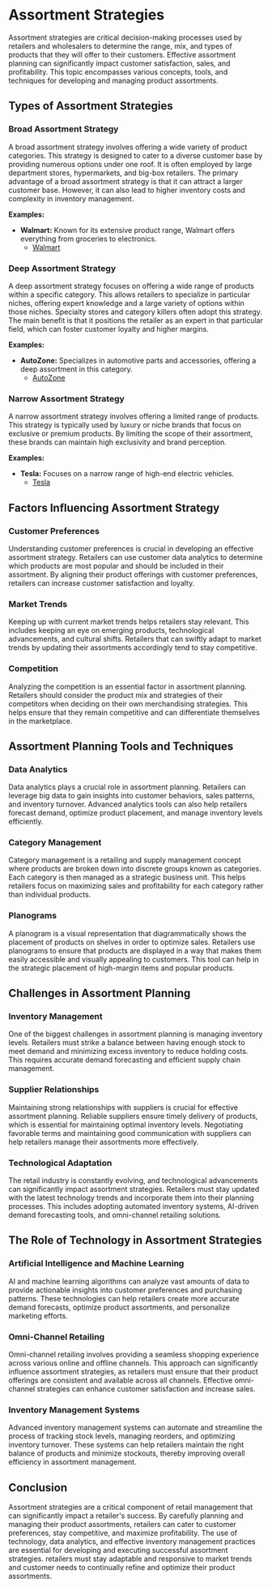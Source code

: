 # Assortment Strategies

Assortment strategies are critical decision-making processes used by retailers and wholesalers to determine the range, mix, and types of products that they will offer to their customers. Effective assortment planning can significantly impact customer satisfaction, sales, and profitability. This topic encompasses various concepts, tools, and techniques for developing and managing product assortments.

## Types of Assortment Strategies

### Broad Assortment Strategy

A broad assortment strategy involves offering a wide variety of product categories. This strategy is designed to cater to a diverse customer base by providing numerous options under one roof. It is often employed by large department stores, hypermarkets, and big-box retailers. The primary advantage of a broad assortment strategy is that it can attract a larger customer base. However, it can also lead to higher inventory costs and complexity in inventory management.

**Examples:**
- **Walmart:** Known for its extensive product range, Walmart offers everything from groceries to electronics.
  - [Walmart](https://www.walmart.com)
  
### Deep Assortment Strategy

A deep assortment strategy focuses on offering a wide range of products within a specific category. This allows retailers to specialize in particular niches, offering expert knowledge and a large variety of options within those niches. Specialty stores and category killers often adopt this strategy. The main benefit is that it positions the retailer as an expert in that particular field, which can foster customer loyalty and higher margins.

**Examples:**
- **AutoZone:** Specializes in automotive parts and accessories, offering a deep assortment in this category.
  - [AutoZone](https://www.autozone.com)

### Narrow Assortment Strategy

A narrow assortment strategy involves offering a limited range of products. This strategy is typically used by luxury or niche brands that focus on exclusive or premium products. By limiting the scope of their assortment, these brands can maintain high exclusivity and brand perception.

**Examples:**
- **Tesla:** Focuses on a narrow range of high-end electric vehicles.
  - [Tesla](https://www.tesla.com)

## Factors Influencing Assortment Strategy

### Customer Preferences

Understanding customer preferences is crucial in developing an effective assortment strategy. Retailers can use customer data analytics to determine which products are most popular and should be included in their assortment. By aligning their product offerings with customer preferences, retailers can increase customer satisfaction and loyalty.

### Market Trends

Keeping up with current market trends helps retailers stay relevant. This includes keeping an eye on emerging products, technological advancements, and cultural shifts. Retailers that can swiftly adapt to market trends by updating their assortments accordingly tend to stay competitive.

### Competition

Analyzing the competition is an essential factor in assortment planning. Retailers should consider the product mix and strategies of their competitors when deciding on their own merchandising strategies. This helps ensure that they remain competitive and can differentiate themselves in the marketplace.

## Assortment Planning Tools and Techniques

### Data Analytics

Data analytics plays a crucial role in assortment planning. Retailers can leverage big data to gain insights into customer behaviors, sales patterns, and inventory turnover. Advanced analytics tools can also help retailers forecast demand, optimize product placement, and manage inventory levels efficiently.

### Category Management

Category management is a retailing and supply management concept where products are broken down into discrete groups known as categories. Each category is then managed as a strategic business unit. This helps retailers focus on maximizing sales and profitability for each category rather than individual products.

### Planograms

A planogram is a visual representation that diagrammatically shows the placement of products on shelves in order to optimize sales. Retailers use planograms to ensure that products are displayed in a way that makes them easily accessible and visually appealing to customers. This tool can help in the strategic placement of high-margin items and popular products.

## Challenges in Assortment Planning

### Inventory Management

One of the biggest challenges in assortment planning is managing inventory levels. Retailers must strike a balance between having enough stock to meet demand and minimizing excess inventory to reduce holding costs. This requires accurate demand forecasting and efficient supply chain management.

### Supplier Relationships

Maintaining strong relationships with suppliers is crucial for effective assortment planning. Reliable suppliers ensure timely delivery of products, which is essential for maintaining optimal inventory levels. Negotiating favorable terms and maintaining good communication with suppliers can help retailers manage their assortments more effectively.

### Technological Adaptation

The retail industry is constantly evolving, and technological advancements can significantly impact assortment strategies. Retailers must stay updated with the latest technology trends and incorporate them into their planning processes. This includes adopting automated inventory systems, AI-driven demand forecasting tools, and omni-channel retailing solutions.

## The Role of Technology in Assortment Strategies

### Artificial Intelligence and Machine Learning

AI and machine learning algorithms can analyze vast amounts of data to provide actionable insights into customer preferences and purchasing patterns. These technologies can help retailers create more accurate demand forecasts, optimize product assortments, and personalize marketing efforts.

### Omni-Channel Retailing

Omni-channel retailing involves providing a seamless shopping experience across various online and offline channels. This approach can significantly influence assortment strategies, as retailers must ensure that their product offerings are consistent and available across all channels. Effective omni-channel strategies can enhance customer satisfaction and increase sales.

### Inventory Management Systems

Advanced inventory management systems can automate and streamline the process of tracking stock levels, managing reorders, and optimizing inventory turnover. These systems can help retailers maintain the right balance of products and minimize stockouts, thereby improving overall efficiency in assortment management.

## Conclusion

Assortment strategies are a critical component of retail management that can significantly impact a retailer's success. By carefully planning and managing their product assortments, retailers can cater to customer preferences, stay competitive, and maximize profitability. The use of technology, data analytics, and effective inventory management practices are essential for developing and executing successful assortment strategies. retailers must stay adaptable and responsive to market trends and customer needs to continually refine and optimize their product assortments.